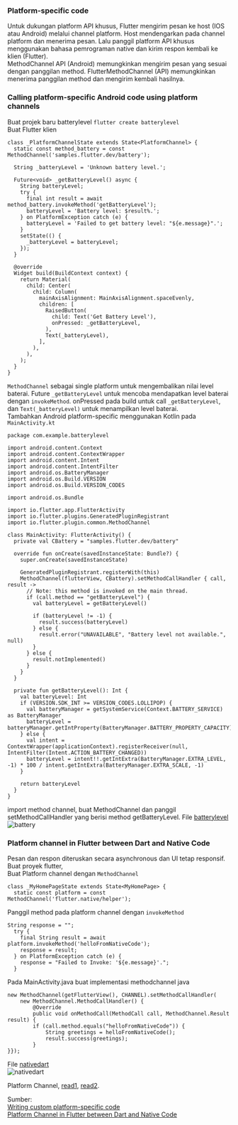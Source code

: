 ### Platform-specific code
Untuk dukungan platform API khusus, Flutter mengirim pesan ke host (IOS atau Android) melalui channel platform. 
Host mendengarkan pada channel platform dan menerima pesan. Lalu panggil platform API khusus menggunakan bahasa pemrograman native dan kirim respon kembali ke klien (Flutter).\
MethodChannel API (Android) memungkinkan mengirim pesan yang sesuai dengan panggilan method. 
FlutterMethodChannel (API) memungkinkan menerima panggilan method dan mengirim kembali hasilnya.
### Calling platform-specific Android code using platform channels
Buat projek baru batterylevel `flutter create batterylevel`\
Buat Flutter klien
```
class _PlatformChannelState extends State<PlatformChannel> {
  static const method_battery = const MethodChannel('samples.flutter.dev/battery');
  
  String _batteryLevel = 'Unknown battery level.';
  
  Future<void> _getBatteryLevel() async {
    String batteryLevel;
    try {
      final int result = await method_battery.invokeMethod('getBatteryLevel');
      batteryLevel = 'Battery level: $result%.';
    } on PlatformException catch (e) {
      batteryLevel = 'Failed to get battery level: "${e.message}".';
    }
    setState(() {
      _batteryLevel = batteryLevel;
    });
  }

  @override
  Widget build(BuildContext context) {
    return Material(
      child: Center(
        child: Column(
          mainAxisAlignment: MainAxisAlignment.spaceEvenly,
          children: [
            RaisedButton(
              child: Text('Get Battery Level'),
              onPressed: _getBatteryLevel,
            ),
            Text(_batteryLevel),
          ],
        ),
      ),
    );
  }
}
```
`MethodChannel` sebagai single platform untuk mengembalikan nilai level baterai. 
Future `_getBatteryLevel` untuk mencoba mendapatkan level baterai dengan `invokeMethod`. 
onPressed pada build untuk call `_getBatteryLevel`, dan `Text(_batteryLevel)` untuk menampilkan level baterai.\
Tambahkan Android platform-specific menggunakan Kotlin pada `MainActivity.kt`
```
package com.example.batterylevel

import android.content.Context
import android.content.ContextWrapper
import android.content.Intent
import android.content.IntentFilter
import android.os.BatteryManager
import android.os.Build.VERSION
import android.os.Build.VERSION_CODES

import android.os.Bundle

import io.flutter.app.FlutterActivity
import io.flutter.plugins.GeneratedPluginRegistrant
import io.flutter.plugin.common.MethodChannel

class MainActivity: FlutterActivity() {
  private val CBattery = "samples.flutter.dev/battery"
  
  override fun onCreate(savedInstanceState: Bundle?) {
    super.onCreate(savedInstanceState)

    GeneratedPluginRegistrant.registerWith(this)
    MethodChannel(flutterView, CBattery).setMethodCallHandler { call, result ->
      // Note: this method is invoked on the main thread.
      if (call.method == "getBatteryLevel") {
        val batteryLevel = getBatteryLevel()

        if (batteryLevel != -1) {
          result.success(batteryLevel)
        } else {
          result.error("UNAVAILABLE", "Battery level not available.", null)
        }
      } else {
        result.notImplemented()
      }
    }
  }

  private fun getBatteryLevel(): Int {
    val batteryLevel: Int
    if (VERSION.SDK_INT >= VERSION_CODES.LOLLIPOP) {
      val batteryManager = getSystemService(Context.BATTERY_SERVICE) as BatteryManager
      batteryLevel = batteryManager.getIntProperty(BatteryManager.BATTERY_PROPERTY_CAPACITY)
    } else {
      val intent = ContextWrapper(applicationContext).registerReceiver(null, IntentFilter(Intent.ACTION_BATTERY_CHANGED))
      batteryLevel = intent!!.getIntExtra(BatteryManager.EXTRA_LEVEL, -1) * 100 / intent.getIntExtra(BatteryManager.EXTRA_SCALE, -1)
    }

    return batteryLevel
  }
}
```
import method channel, buat MethodChannel dan panggil setMethodCallHandler yang berisi method getBatteryLevel.
File [batterylevel](https://github.com/Fourthten/praxis-academy/tree/master/novice/04-01/latihan/batterylevel)\
![battery](https://github.com/Fourthten/praxis-academy/blob/master/novice/04-01/latihan/images/battery.PNG)
### Platform channel in Flutter between Dart and Native Code
Pesan dan respon diteruskan secara asynchronous dan UI tetap responsif. 
Buat proyek flutter,\
Buat Platform channel dengan `MethodChannel`
```
class _MyHomePageState extends State<MyHomePage> {
  static const platform = const MethodChannel('flutter.native/helper');
```
Panggil method pada platform channel dengan `invokeMethod`
```
String response = "";
  try {
    final String result = await platform.invokeMethod('helloFromNativeCode');
    response = result;
  } on PlatformException catch (e) {
    response = "Failed to Invoke: '${e.message}'.";
  }
```
Pada MainActivity.java buat implementasi methodchannel java
```
new MethodChannel(getFlutterView(), CHANNEL).setMethodCallHandler(
    new MethodChannel.MethodCallHandler() {
        @Override
        public void onMethodCall(MethodCall call, MethodChannel.Result result) {
        if (call.method.equals("helloFromNativeCode")) {
            String greetings = helloFromNativeCode();
            result.success(greetings);
        }
}});
```
File [nativedart](https://github.com/Fourthten/praxis-academy/tree/master/novice/04-01/latihan/nativedart)\
![nativedart](https://github.com/Fourthten/praxis-academy/blob/master/novice/04-01/latihan/images/nativedart.PNG)

Platform Channel, [read1](https://stackoverflow.com/questions/56170451/what-is-the-difference-between-methodchannel-eventchannel-basicmessagechannel), 
[read2](https://fluttertutorial.in/method-channel-in-flutter/).

Sumber:\
[Writing custom platform-specific code](https://flutter.dev/docs/development/platform-integration/platform-channels)\
[Platform Channel in Flutter between Dart and Native Code](https://medium.com/47billion/creating-a-bridge-in-flutter-between-dart-and-native-code-in-java-or-objectivec-5f80fd0cd713)